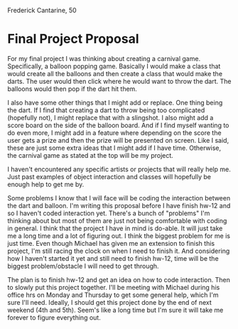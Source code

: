 Frederick Cantarine, 50

# Final Project Proposal

For my final project I was thinking about creating a carnival game. Specifically, a balloon popping game. Basically I would make a class that would create all the balloons and then create a class that would make the darts. The user would then click where he would want to throw the dart. The balloons would then pop if the dart hit them.

I also have some other things that I might add or replace. One thing being the dart. If I find that creating a dart to throw being too complicated (hopefully not), I might replace that with a slingshot. I also might add a score board on the side of the balloon board. And if I find myself wanting to do even more, I might add in a feature where depending on the score the user gets a prize and then the prize will be presented on screen. Like I said, these are just some extra ideas that I might add if I have time. Otherwise, the carnival game as stated at the top will be my project.

I haven't encountered any specific artists or projects that will really help me. Just past examples of object interaction and classes will hopefully be enough help to get me by.

Some problems I know that I will face will be coding the interaction between the dart and balloon. I'm writing this proposal before I have finish hw-12 and so I haven't coded interaction yet. There's a bunch of "problems" I'm thinking about but most of them are just not being comfortable with coding in general. I think that the project I have in mind is do-able. It will just take me a long time and a lot of figuring out. I think the biggest problem for me is just time. Even though Michael has given me an extension to finish this project, I'm still racing the clock on when I need to finish it. And considering how I haven't started it yet and still need to finish hw-12, time will be the biggest problem/obstacle I will need to get through.

The plan is to finish hw-12 and get an idea on how to code interaction. Then to slowly put this project together. I'll be meeting with Michael during his office hrs on Monday and Thursday to get some general help, which I'm sure I'll need. Ideally, I should get this project done by the end of next weekend (4th and 5th). Seem's like a long time but I'm sure it will take me forever to figure everything out.
